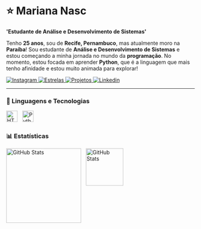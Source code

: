 # ⭐ Mariana Nasc
**'Estudante de Análise e Desenvolvimento de Sistemas'**

Tenho **25 anos**, sou de **Recife, Pernambuco**, mas atualmente moro na **Paraíba**!
Sou estudante de **Análise e Desenvolvimento de Sistemas** e estou começando a minha jornada no mundo da **programação**. No momento, estou focada em aprender **Python**, que é a linguagem que mais tenho afinidade e estou muito animada para explorar!

<p align="left">
    <a href="https://www.instagram.com/maripng.n/">
        <img 
            alt="Instagram" 
            title="Me Siga!" 
            src="https://custom-icon-badges.demolab.com/badge/Instagram-orange.svg?logo=Instagram"
        />
    </a>
     <a href="https://github.com/mariananasc?tab=stars">
        <img 
            alt="Estrelas" 
            title="Estrelas" 
            src="https://custom-icon-badges.demolab.com/badge/Estrelas-yellow.svg?logo=star"
        />
    </a>
      <a href="https://github.com/mariananasc?tab=projects">
        <img 
            alt="Projetos" 
            title="Meus Projetos" 
            src="https://custom-icon-badges.demolab.com/badge/Meus Projetos-D15E9B.svg?logo=github"
        />
    </a>
    <a href="https://www.linkedin.com/in/mariana-nascimento-0651b2245/">
        <img 
            alt="Linkedin" 
            title="Meu Linkedin" 
            src="https://custom-icon-badges.demolab.com/badge/Linkedin-green.svg?logo=fork"
        />
    </a>

</p>

---

### 🤖 Linguagens e Tecnologias

<img 
    align="left" 
    alt="HTML"
    title="HTML" 
    width="30px" 
    style="padding-right: 10px;" 
    src="https://cdn.jsdelivr.net/gh/devicons/devicon@latest/icons/html5/html5-original.svg" 
/>

<img 
    align="left" 
    alt="Python" 
    title="Python"
    width="30px" 
    style="padding-right: 10px;" 
    src="https://cdn.jsdelivr.net/gh/devicons/devicon@latest/icons/python/python-original.svg" 
/>
<br/>
<br/>

### 📊 Estatísticas

  <p>
  <img 
    align="left" 
    alt="GitHub Stats" 
    height="200" 
    style="padding-right: 10px;" 
    src="https://github-readme-stats.vercel.app/api?username=mariananasc&show_icons=true&theme=gruvbox&include_all_commits=true&locale=pt-br" 
  />

<img 
      align="left" 
      alt="GitHub Stats" 
      height="100" 
      style="padding-right: 10px;"
      src="https://github-readme-stats.vercel.app/api/top-langs/?username=mariananasc&theme=gruvbox&layout=compact&custom_title=Tecnologias&langs_count=9" 
  />
  
</p>
